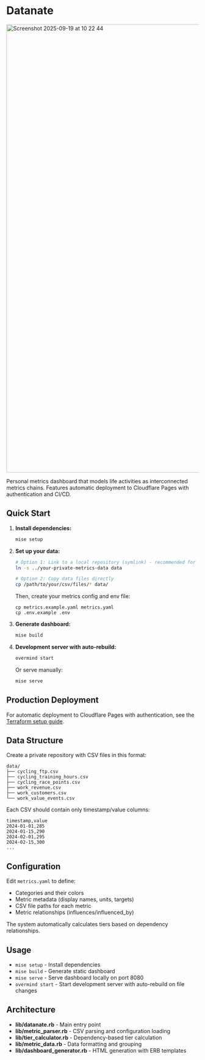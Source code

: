 # Datanate

<img width="1141" height="1174" alt="Screenshot 2025-09-19 at 10 22 44" src="https://github.com/user-attachments/assets/4e7a8f36-9926-4ddc-920d-d1f780fad776" />

Personal metrics dashboard that models life activities as interconnected metrics chains. Features automatic deployment to Cloudflare Pages with authentication and CI/CD.

## Quick Start

1. **Install dependencies:**
   ```bash
   mise setup
   ```

2. **Set up your data:**
   ```bash
   # Option 1: Link to a local repository (symlink) - recommended for development
   ln -s ../your-private-metrics-data data

   # Option 2: Copy data files directly
   cp /path/to/your/csv/files/* data/
   ```

   Then, create your metrics config and env file:

   ```
   cp metrics.example.yaml metrics.yaml
   cp .env.example .env
   ```

3. **Generate dashboard:**
   ```bash
   mise build
   ```

4. **Development server with auto-rebuild:**
   ```bash
   overmind start
   ```

   Or serve manually:
   ```bash
   mise serve
   ```

## Production Deployment

For automatic deployment to Cloudflare Pages with authentication, see the [Terraform setup guide](terraform/README.md).

## Data Structure

Create a private repository with CSV files in this format:

```
data/
├── cycling_ftp.csv
├── cycling_training_hours.csv
├── cycling_race_points.csv
├── work_revenue.csv
├── work_customers.csv
└── work_value_events.csv
```

Each CSV should contain only timestamp/value columns:

```csv
timestamp,value
2024-01-01,285
2024-01-15,290
2024-02-01,295
2024-02-15,300
...
```

## Configuration

Edit `metrics.yaml` to define:
- Categories and their colors
- Metric metadata (display names, units, targets)
- CSV file paths for each metric
- Metric relationships (influences/influenced_by)

The system automatically calculates tiers based on dependency relationships.

## Usage

- `mise setup` - Install dependencies
- `mise build` - Generate static dashboard
- `mise serve` - Serve dashboard locally on port 8080
- `overmind start` - Start development server with auto-rebuild on file changes

## Architecture

- **lib/datanate.rb** - Main entry point
- **lib/metric_parser.rb** - CSV parsing and configuration loading
- **lib/tier_calculator.rb** - Dependency-based tier calculation
- **lib/metric_data.rb** - Data formatting and grouping
- **lib/dashboard_generator.rb** - HTML generation with ERB templates
